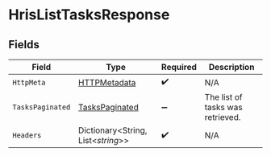 # HrisListTasksResponse


## Fields

| Field                                                       | Type                                                        | Required                                                    | Description                                                 |
| ----------------------------------------------------------- | ----------------------------------------------------------- | ----------------------------------------------------------- | ----------------------------------------------------------- |
| `HttpMeta`                                                  | [HTTPMetadata](../../Models/Components/HTTPMetadata.md)     | :heavy_check_mark:                                          | N/A                                                         |
| `TasksPaginated`                                            | [TasksPaginated](../../Models/Components/TasksPaginated.md) | :heavy_minus_sign:                                          | The list of tasks was retrieved.                            |
| `Headers`                                                   | Dictionary<String, List<*string*>>                          | :heavy_check_mark:                                          | N/A                                                         |